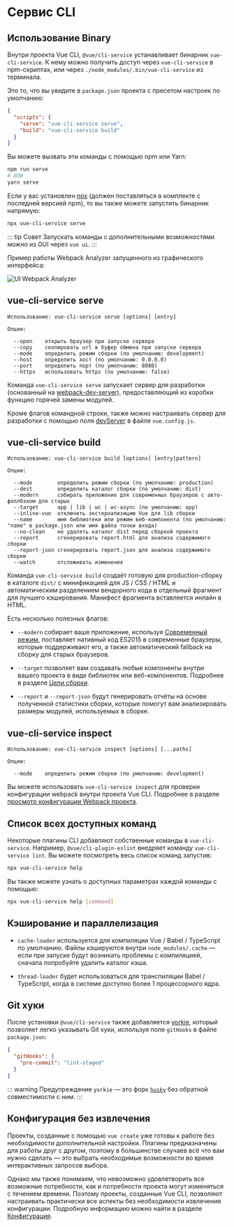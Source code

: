 # Сервис CLI

## Использование Binary

Внутри проекта Vue CLI, `@vue/cli-service` устанавливает бинарник `vue-cli-service`. К нему можно получить доступ через `vue-cli-service` в npm-скриптах, или через `./node_modules/.bin/vue-cli-service` из терминала.

Это то, что вы увидите в `package.json` проекта с пресетом настроек по умолчанию:

``` json
{
  "scripts": {
    "serve": "vue-cli-service serve",
    "build": "vue-cli-service build"
  }
}
```

Вы можете вызвать эти команды с помощью npm или Yarn:

``` bash
npm run serve
# ИЛИ
yarn serve
```

Если у вас установлен [npx](https://github.com/npm/npx) (должен поставляться в комплекте с последней версией npm), то вы также можете запустить бинарник напрямую:

``` bash
npx vue-cli-service serve
```

::: tip Совет
Запускать команды с дополнительными возможностями можно из GUI через `vue ui`.
:::

Пример работы Webpack Analyzer запущенного из графического интерфейса:

![UI Webpack Analyzer](/ui-analyzer.png)

## vue-cli-service serve

```
Использование: vue-cli-service serve [options] [entry]

Опции:

  --open    открыть браузер при запуске сервера
  --copy    скопировать url в буфер обмена при запуске сервера
  --mode    определить режим сборки (по умолчанию: development)
  --host    определить хост (по умолчанию: 0.0.0.0)
  --port    определить порт (по умолчанию: 8080)
  --https   использовать https (по умолчанию: false)
```

Команда `vue-cli-service serve` запускает сервер для разработки (основанный на [webpack-dev-server](https://github.com/webpack/webpack-dev-server)), предоставляющий из коробки функцию горячей замены модулей.

Кроме флагов командной строки, также можно настраивать сервер для разработки с помощью поля [devServer](../config/#devserver) в файле `vue.config.js`.

## vue-cli-service build

```
Использование: vue-cli-service build [options] [entry|pattern]

Опции:

  --mode        определить режим сборки (по умолчанию: production)
  --dest        определить каталог сборки (по умолчанию: dist)
  --modern      собирать приложение для современных браузеров с авто-фоллбэком для старых
  --target      app | lib | wc | wc-async (по умолчанию: app)
  --inline-vue  отключить экстернализицию Vue для lib сборки
  --name        имя библиотеки или режим веб-компонента (по умолчанию: "name" в package.json или имя файла точки входа)
  --no-clean    не удалять каталог dist перед сборкой проекта
  --report      сгенерировать report.html для анализа содержимого сборки
  --report-json сгенерировать report.json для анализа содержимого сборки
  --watch       отслеживать изменения
```

Команда `vue-cli-service build` создаёт готовую для production-сборку в каталоге `dist/` с минификацией для JS / CSS / HTML и автоматическим разделением вендорного кода в отдельный фрагмент для лучшего кэширования. Манифест фрагмента вставляется инлайн в HTML.

Есть несколько полезных флагов:

- `--modern` собирает ваше приложение, используя [Современный режим](./browser-compatibility.md#современный-режим), поставляет нативный код ES2015 в современные браузеры, которые поддерживают его, а также автоматический fallback на сборку для старых браузеров.

- `--target` позволяет вам создавать любые компоненты внутри вашего проекта в виде библиотек или веб-компонентов. Подробнее в разделе [Цели сборки](./build-targets.md).

- `--report` и `--report-json` будут генерировать отчёты на основе полученной статистики сборки, которые помогут вам анализировать размеры модулей, используемых в сборке.

## vue-cli-service inspect

```
Использование: vue-cli-service inspect [options] [...paths]

Опции:

  --mode    определить режим сборки (по умолчанию: development)
```

Вы можете использовать `vue-cli-service inspect` для проверки конфигурации webpack внутри проекта Vue CLI. Подробнее в разделе [просмотр конфигурации Webpack проекта](./webpack.md#просмотр-конфигурации-webpack-проекта).

## Список всех доступных команд

Некоторые плагины CLI добавляют собственные команды в `vue-cli-service`. Например, `@vue/cli-plugin-eslint` внедряет команду `vue-cli-service lint`. Вы можете посмотреть весь список команд запустив:

``` bash
npx vue-cli-service help
```

Вы также можете узнать о доступных параметрах каждой команды с помощью:

``` bash
npx vue-cli-service help [command]
```

## Кэширование и параллелизация

- `cache-loader` используется для компиляции Vue / Babel / TypeScript по умолчанию. Файлы кэшируются внутри `node_modules/.cache` — если при запуске будут возникать проблемы с компиляцией, сначала попробуйте удалить каталог кэша.

- `thread-loader` будет использоваться для транспиляции Babel / TypeScript, когда в системе доступно более 1 процессорного ядра.

## Git хуки

После установки `@vue/cli-service` также добавляется [yorkie](https://github.com/yyx990803/yorkie), который позволяет легко указывать Git хуки, используя поле `gitHooks` в файле `package.json`:

``` json
{
  "gitHooks": {
    "pre-commit": "lint-staged"
  }
}
```

::: warning Предупреждение
`yorkie` — это форк [`husky`](https://github.com/typicode/husky) без обратной совместимости с ним.
:::

## Конфигурация без извлечения

Проекты, созданные с помощью `vue create` уже готовы к работе без необходимости дополнительной настройки. Плагины предназначены для работы друг с другом, поэтому в большинстве случаев всё что вам нужно сделать — это выбрать необходимые возможности во время интерактивных запросов выбора.

Однако мы также понимаем, что невозможно удовлетворить все возможные потребности, как и потребности проекта могут изменяться с течением времени. Поэтому проекты, созданные Vue CLI, позволяют настраивать практически все аспекты без необходимости извлечения конфигурации. Подробную информацию можно найти в разделе [Конфигурация](../config/).
